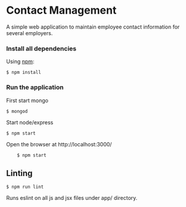 # Contact Management

A simple web application to maintain employee contact information for several employers.

### Install all dependencies

Using [npm](https://www.npmjs.com/):

	$ npm install

### Run the application
First start mongo

	$ mongod

Start node/express

	$ npm start

Open the browser at http://localhost:3000/

		$ npm start

## Linting

	$ npm run lint

Runs eslint on all js and jsx files under app/ directory.
